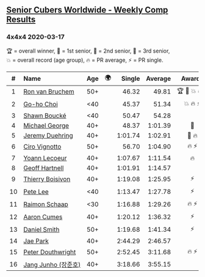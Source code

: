 <style>table {white-space: nowrap;}</style>
<link rel="stylesheet" type="text/css" href="/scw-comp/css/flags.css" />

## [Senior Cubers Worldwide - Weekly Comp Results](/scw-comp/results/)
### 4x4x4 2020-03-17

<span style="white-space: nowrap;">🏆 = overall winner</span>, <span style="white-space: nowrap;">🥇 = 1st senior</span>, <span style="white-space: nowrap;">🥈 = 2nd senior</span>, <span style="white-space: nowrap;">🥉 = 3rd senior</span>, <span style="white-space: nowrap;">💥 = overall record (age group)</span>, <span style="white-space: nowrap;">🔥 = PR average</span>, <span style="white-space: nowrap;">⚡ = PR single</span>.

| # | Name | Age | 🌍 | Single | Average | Awards | Solve 1 | Solve 2 | Solve 3 | Solve 4 | Solve 5 | Video |
| :--: | :-- | :--: | :--: | --: | --: | :--: | --: | --: | --: | --: | --: | :-- |
| 1 | [Ron van Bruchem](../../persons/ron_van_bruchem/444.md) | 50+ | <i class="flag flag-NL" /> | 46.32 | 49.81 | 🏆 🥇 💥 🔥 ⚡ | 46.32 | 53.35 | 47.61 | 48.47 | 1:02.85 | [Desktop](https://www.facebook.com/events/211732526904866/permalink/216281769783275) / [Mobile](https://m.facebook.com/events/211732526904866?view=permalink&id=216281769783275) |
| 2 | [Go-ho Choi](../../persons/go_ho_choi/444.md) | <40 | <i class="flag flag-KR" /> | 45.37 | 51.34 | 💥 🔥 ⚡ | 59.23 | 55.09 | 49.32 | 49.62 | 45.37 | [Desktop](https://www.facebook.com/events/211732526904866/permalink/216400203104765) / [Mobile](https://m.facebook.com/events/211732526904866?view=permalink&id=216400203104765) |
| 3 | [Shawn Boucké](../../persons/shawn_boucke/444.md) | <40 | <i class="flag flag-US" /> | 50.47 | 54.28 |  | 56.51 | 50.47 | 54.82 | 57.97 | 51.50 | [Desktop](https://www.facebook.com/events/211732526904866/permalink/212975690113883) / [Mobile](https://m.facebook.com/events/211732526904866?view=permalink&id=212975690113883) |
| 4 | [Michael George](../../persons/michael_george/444.md) | 40+ | <i class="flag flag-GB" /> | 48.37 | 1:01.39 | 🥈 | 57.59 | 48.37 | 1:13.74 | 1:08.27 | 58.31 | [Desktop](https://www.facebook.com/events/211732526904866/permalink/216782829733169) / [Mobile](https://m.facebook.com/events/211732526904866?view=permalink&id=216782829733169) |
| 5 | [Jeremy Duehring](../../persons/jeremy_duehring/444.md) | 40+ | <i class="flag flag-US" /> | 1:01.74 | 1:02.91 | 🥉 🔥 | 1:01.74 | 1:04.04 | 1:05.86 | 1:02.42 | 1:02.27 | [Desktop](https://www.facebook.com/events/211732526904866/permalink/214826349928817) / [Mobile](https://m.facebook.com/events/211732526904866?view=permalink&id=214826349928817) |
| 6 | [Ciro Vignotto](../../persons/ciro_vignotto/444.md) | 50+ | <i class="flag flag-IT" /> | 56.70 | 1:04.90 | 🔥 ⚡ | 1:05.27 | 1:06.43 | 1:06.27 | 1:03.17 | 56.70 | [Desktop](https://www.facebook.com/events/211732526904866/permalink/212061480205304) / [Mobile](https://m.facebook.com/events/211732526904866?view=permalink&id=212061480205304) |
| 7 | [Yoann Lecoeur](../../persons/yoann_lecoeur/444.md) | 40+ | <i class="flag flag-FR" /> | 1:07.67 | 1:11.54 | 🔥 | 1:09.87 | 1:12.92 | 1:11.84 | 1:07.67 | 1:15.34 | [Desktop](https://www.facebook.com/events/211732526904866/permalink/214999563244829) / [Mobile](https://m.facebook.com/events/211732526904866?view=permalink&id=214999563244829) |
| 8 | [Geoff Hartnell](../../persons/geoff_hartnell/444.md) | 40+ | <i class="flag flag-GB" /> | 1:01.91 | 1:14.57 |  | 1:09.61 | 1:01.91 | 1:25.22 | 1:19.12 | 1:14.98 | [Desktop](https://www.facebook.com/events/211732526904866/permalink/214215223323263) / [Mobile](https://m.facebook.com/events/211732526904866?view=permalink&id=214215223323263) |
| 9 | [Thierry Boisivon](../../persons/thierry_boisivon/444.md) | 40+ | <i class="flag flag-FR" /> | 1:19.08 | 1:25.95 | ⚡ | 1:19.44 | 1:19.08 | 1:23.94 | 1:34.46 | DNF | [Desktop](https://www.facebook.com/events/211732526904866/permalink/216744453070340) / [Mobile](https://m.facebook.com/events/211732526904866?view=permalink&id=216744453070340) |
| 10 | [Pete Lee](../../persons/pete_lee/444.md) | <40 | <i class="flag flag-GB" /> | 1:13.47 | 1:27.78 | ⚡ | 1:34.24 | 1:13.47 | 1:30.81 | 1:26.42 | 1:26.11 | [Desktop](https://www.facebook.com/events/211732526904866/permalink/216431523101633) / [Mobile](https://m.facebook.com/events/211732526904866?view=permalink&id=216431523101633) |
| 11 | [Raimon Schaap](../../persons/raimon_schaap/444.md) | <30 | <i class="flag flag-NL" /> | 1:16.88 | 1:29.26 | 🔥 ⚡ | 1:26.04 | 1:16.88 | 1:24.26 | 1:37.49 | 1:41.19 | [Desktop](https://www.facebook.com/events/211732526904866/permalink/214079323336853) / [Mobile](https://m.facebook.com/events/211732526904866?view=permalink&id=214079323336853) |
| 12 | [Aaron Cumes](../../persons/aaron_cumes/444.md) | 40+ | <i class="flag flag-GB" /> | 1:20.12 | 1:36.32 | ⚡ | 1:41.42 | 1:41.30 | 1:20.12 | DNF | 1:26.23 | [Desktop](https://www.facebook.com/events/211732526904866/permalink/213372033407582) / [Mobile](https://m.facebook.com/events/211732526904866?view=permalink&id=213372033407582) |
| 13 | [Daniel Smith](../../persons/daniel_smith/444.md) | 50+ | <i class="flag flag-US" /> | 1:19.68 | 1:41.34 | ⚡ | 1:30.86 | 2:22.73 | 1:40.48 | 1:19.68 | 1:52.69 | [Desktop](https://www.facebook.com/events/211732526904866/permalink/215124999898952) / [Mobile](https://m.facebook.com/events/211732526904866?view=permalink&id=215124999898952) |
| 14 | [Jae Park](../../persons/jae_park/444.md) | 40+ | <i class="flag flag-US" /> | 2:44.29 | 2:46.57 |  | 2:47.95 | 2:47.48 | 2:44.29 | DNS | DNS | [Desktop](https://www.facebook.com/events/211732526904866/permalink/213592526718866) / [Mobile](https://m.facebook.com/events/211732526904866?view=permalink&id=213592526718866) |
| 15 | [Peter Douthwright](../../persons/peter_douthwright/444.md) | 50+ | <i class="flag flag-CA" /> | 2:52.45 | 3:11.68 | 🔥 ⚡ | 3:16.97 | 2:52.45 | 3:25.62 | DNS | DNS | [Desktop](https://www.facebook.com/events/211732526904866/permalink/216272266450892) / [Mobile](https://m.facebook.com/events/211732526904866?view=permalink&id=216272266450892) |
| 16 | [Jang Junho (장준호)](../../persons/jang_junho/444.md) | 40+ | <i class="flag flag-KR" /> | 3:18.66 | 3:55.15 |  | 4:03.00 | 3:32.32 | 4:12.94 | 3:18.66 | 4:10.13 | [Desktop](https://www.facebook.com/events/211732526904866/permalink/213007113444074) / [Mobile](https://m.facebook.com/events/211732526904866?view=permalink&id=213007113444074) |

<!-- Global site tag (gtag.js) - Google Analytics -->
<script async src="https://www.googletagmanager.com/gtag/js?id=UA-86348435-3"></script>
<script>window.dataLayer = window.dataLayer || []; function gtag() {dataLayer.push(arguments);} gtag('js', new Date()); gtag('config', 'UA-86348435-3');</script>

